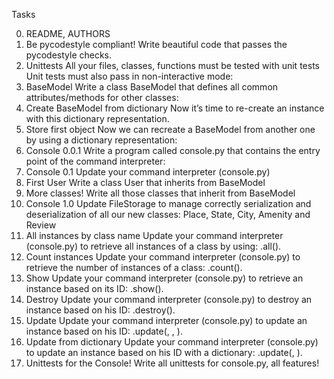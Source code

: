 Tasks

0. README, AUTHORS
1. Be pycodestyle compliant!
Write beautiful code that passes the pycodestyle checks.
2. Unittests
All your files, classes, functions must be tested with unit tests
Unit tests must also pass in non-interactive mode:
3. BaseModel
Write a class BaseModel that defines all common attributes/methods for other classes:
4. Create BaseModel from dictionary
Now it’s time to re-create an instance with this dictionary representation.
5. Store first object
Now we can recreate a BaseModel from another one by using a dictionary representation:
6. Console 0.0.1
Write a program called console.py that contains the entry point of the command interpreter:
7. Console 0.1
Update your command interpreter (console.py)
8. First User
Write a class User that inherits from BaseModel
9. More classes!
Write all those classes that inherit from BaseModel
10. Console 1.0
Update FileStorage to manage correctly serialization and deserialization of all our new classes: Place, State, City, Amenity and Review
11. All instances by class name
Update your command interpreter (console.py) to retrieve all instances of a class by using: <class name>.all().
12. Count instances
Update your command interpreter (console.py) to retrieve the number of instances of a class: <class name>.count().
13. Show
Update your command interpreter (console.py) to retrieve an instance based on its ID: <class name>.show(<id>).
14. Destroy
Update your command interpreter (console.py) to destroy an instance based on his ID: <class name>.destroy(<id>).
15. Update
Update your command interpreter (console.py) to update an instance based on his ID: <class name>.update(<id>, <attribute name>, <attribute value>).
16. Update from dictionary
Update your command interpreter (console.py) to update an instance based on his ID with a dictionary: <class name>.update(<id>, <dictionary representation>).
17. Unittests for the Console!
Write all unittests for console.py, all features!
